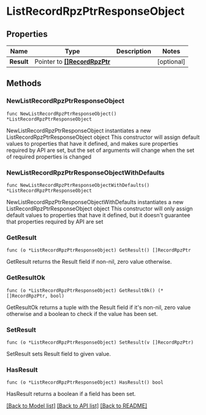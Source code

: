 # ListRecordRpzPtrResponseObject

## Properties

Name | Type | Description | Notes
------------ | ------------- | ------------- | -------------
**Result** | Pointer to [**[]RecordRpzPtr**](RecordRpzPtr.md) |  | [optional] 

## Methods

### NewListRecordRpzPtrResponseObject

`func NewListRecordRpzPtrResponseObject() *ListRecordRpzPtrResponseObject`

NewListRecordRpzPtrResponseObject instantiates a new ListRecordRpzPtrResponseObject object
This constructor will assign default values to properties that have it defined,
and makes sure properties required by API are set, but the set of arguments
will change when the set of required properties is changed

### NewListRecordRpzPtrResponseObjectWithDefaults

`func NewListRecordRpzPtrResponseObjectWithDefaults() *ListRecordRpzPtrResponseObject`

NewListRecordRpzPtrResponseObjectWithDefaults instantiates a new ListRecordRpzPtrResponseObject object
This constructor will only assign default values to properties that have it defined,
but it doesn't guarantee that properties required by API are set

### GetResult

`func (o *ListRecordRpzPtrResponseObject) GetResult() []RecordRpzPtr`

GetResult returns the Result field if non-nil, zero value otherwise.

### GetResultOk

`func (o *ListRecordRpzPtrResponseObject) GetResultOk() (*[]RecordRpzPtr, bool)`

GetResultOk returns a tuple with the Result field if it's non-nil, zero value otherwise
and a boolean to check if the value has been set.

### SetResult

`func (o *ListRecordRpzPtrResponseObject) SetResult(v []RecordRpzPtr)`

SetResult sets Result field to given value.

### HasResult

`func (o *ListRecordRpzPtrResponseObject) HasResult() bool`

HasResult returns a boolean if a field has been set.


[[Back to Model list]](../README.md#documentation-for-models) [[Back to API list]](../README.md#documentation-for-api-endpoints) [[Back to README]](../README.md)


